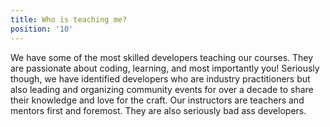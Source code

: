```yaml
---
title: Who is teaching me?
position: '10'
---
```

We have some of the most skilled developers teaching our courses. They are passionate about coding, learning, and most importantly you! Seriously though, we have identified developers who are industry practitioners but also leading and organizing community events for over a decade to share their knowledge and love for the craft. Our instructors are teachers and mentors first and foremost. They are also seriously bad ass developers.
